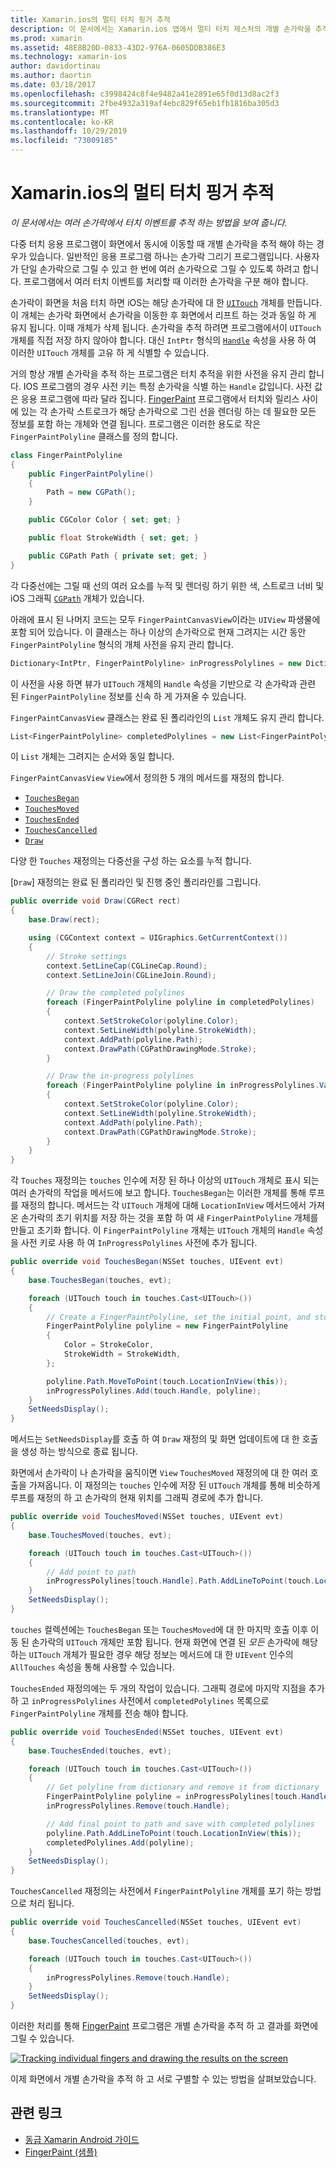 ```yaml
---
title: Xamarin.ios의 멀티 터치 핑거 추적
description: 이 문서에서는 Xamarin.ios 앱에서 멀티 터치 제스처의 개별 손가락을 추적 하는 방법을 설명 합니다. 손가락 그리기 앱 예제를 중심으로 합니다.
ms.prod: xamarin
ms.assetid: 48E8B20D-0833-43D2-976A-0605DDB386E3
ms.technology: xamarin-ios
author: davidortinau
ms.author: daortin
ms.date: 03/18/2017
ms.openlocfilehash: c3998424c8f4e9482a41e2891e65f0d13d8ac2f3
ms.sourcegitcommit: 2fbe4932a319af4ebc829f65eb1fb1816ba305d3
ms.translationtype: MT
ms.contentlocale: ko-KR
ms.lasthandoff: 10/29/2019
ms.locfileid: "73009185"
---
```

# <a name="multi-touch-finger-tracking-in-xamarinios"></a>Xamarin.ios의 멀티 터치 핑거 추적

_이 문서에서는 여러 손가락에서 터치 이벤트를 추적 하는 방법을 보여 줍니다._

다중 터치 응용 프로그램이 화면에서 동시에 이동할 때 개별 손가락을 추적 해야 하는 경우가 있습니다. 일반적인 응용 프로그램 하나는 손가락 그리기 프로그램입니다. 사용자가 단일 손가락으로 그릴 수 있고 한 번에 여러 손가락으로 그릴 수 있도록 하려고 합니다. 프로그램에서 여러 터치 이벤트를 처리할 때 이러한 손가락을 구분 해야 합니다.

손가락이 화면을 처음 터치 하면 iOS는 해당 손가락에 대 한 [`UITouch`](xref:UIKit.UITouch) 개체를 만듭니다. 이 개체는 손가락 화면에서 손가락을 이동한 후 화면에서 리프트 하는 것과 동일 하 게 유지 됩니다. 이때 개체가 삭제 됩니다. 손가락을 추적 하려면 프로그램에서이 `UITouch` 개체를 직접 저장 하지 않아야 합니다. 대신 `IntPtr` 형식의 [`Handle`](xref:Foundation.NSObject.Handle) 속성을 사용 하 여 이러한 `UITouch` 개체를 고유 하 게 식별할 수 있습니다.

거의 항상 개별 손가락을 추적 하는 프로그램은 터치 추적을 위한 사전을 유지 관리 합니다. IOS 프로그램의 경우 사전 키는 특정 손가락을 식별 하는 `Handle` 값입니다. 사전 값은 응용 프로그램에 따라 달라 집니다. [FingerPaint](https://docs.microsoft.com/samples/xamarin/ios-samples/applicationfundamentals-fingerpaint) 프로그램에서 터치와 릴리스 사이에 있는 각 손가락 스트로크가 해당 손가락으로 그린 선을 렌더링 하는 데 필요한 모든 정보를 포함 하는 개체와 연결 됩니다. 프로그램은 이러한 용도로 작은 `FingerPaintPolyline` 클래스를 정의 합니다.

```csharp
class FingerPaintPolyline
{
    public FingerPaintPolyline()
    {
        Path = new CGPath();
    }

    public CGColor Color { set; get; }

    public float StrokeWidth { set; get; }

    public CGPath Path { private set; get; }
}
```

각 다중선에는 그릴 때 선의 여러 요소를 누적 및 렌더링 하기 위한 색, 스트로크 너비 및 iOS 그래픽 [`CGPath`](xref:CoreGraphics.CGPath) 개체가 있습니다.

아래에 표시 된 나머지 코드는 모두 `FingerPaintCanvasView`이라는 `UIView` 파생물에 포함 되어 있습니다. 이 클래스는 하나 이상의 손가락으로 현재 그려지는 시간 동안 `FingerPaintPolyline` 형식의 개체 사전을 유지 관리 합니다.

```csharp
Dictionary<IntPtr, FingerPaintPolyline> inProgressPolylines = new Dictionary<IntPtr, FingerPaintPolyline>();
```

이 사전을 사용 하면 뷰가 `UITouch` 개체의 `Handle` 속성을 기반으로 각 손가락과 관련 된 `FingerPaintPolyline` 정보를 신속 하 게 가져올 수 있습니다.

`FingerPaintCanvasView` 클래스는 완료 된 폴리라인의 `List` 개체도 유지 관리 합니다.

```csharp
List<FingerPaintPolyline> completedPolylines = new List<FingerPaintPolyline>();
```

이 `List` 개체는 그려지는 순서와 동일 합니다.

`FingerPaintCanvasView` `View`에서 정의한 5 개의 메서드를 재정의 합니다.

- [`TouchesBegan`](xref:UIKit.UIResponder.TouchesBegan(Foundation.NSSet,UIKit.UIEvent))
- [`TouchesMoved`](xref:UIKit.UIResponder.TouchesMoved(Foundation.NSSet,UIKit.UIEvent))
- [`TouchesEnded`](xref:UIKit.UIResponder.TouchesEnded(Foundation.NSSet,UIKit.UIEvent))
- [`TouchesCancelled`](xref:UIKit.UIResponder.TouchesCancelled(Foundation.NSSet,UIKit.UIEvent))
- [`Draw`](xref:UIKit.UIView.Draw(CoreGraphics.CGRect))

다양 한 `Touches` 재정의는 다중선을 구성 하는 요소를 누적 합니다.

[`Draw`] 재정의는 완료 된 폴리라인 및 진행 중인 폴리라인를 그립니다.

```csharp
public override void Draw(CGRect rect)
{
    base.Draw(rect);

    using (CGContext context = UIGraphics.GetCurrentContext())
    {
        // Stroke settings
        context.SetLineCap(CGLineCap.Round);
        context.SetLineJoin(CGLineJoin.Round);

        // Draw the completed polylines
        foreach (FingerPaintPolyline polyline in completedPolylines)
        {
            context.SetStrokeColor(polyline.Color);
            context.SetLineWidth(polyline.StrokeWidth);
            context.AddPath(polyline.Path);
            context.DrawPath(CGPathDrawingMode.Stroke);
        }

        // Draw the in-progress polylines
        foreach (FingerPaintPolyline polyline in inProgressPolylines.Values)
        {
            context.SetStrokeColor(polyline.Color);
            context.SetLineWidth(polyline.StrokeWidth);
            context.AddPath(polyline.Path);
            context.DrawPath(CGPathDrawingMode.Stroke);
        }
    }
}
```

각 `Touches` 재정의는 `touches` 인수에 저장 된 하나 이상의 `UITouch` 개체로 표시 되는 여러 손가락의 작업을 메서드에 보고 합니다. `TouchesBegan`는 이러한 개체를 통해 루프를 재정의 합니다. 메서드는 각 `UITouch` 개체에 대해 `LocationInView` 메서드에서 가져온 손가락의 초기 위치를 저장 하는 것을 포함 하 여 새 `FingerPaintPolyline` 개체를 만들고 초기화 합니다. 이 `FingerPaintPolyline` 개체는 `UITouch` 개체의 `Handle` 속성을 사전 키로 사용 하 여 `InProgressPolylines` 사전에 추가 됩니다.

```csharp
public override void TouchesBegan(NSSet touches, UIEvent evt)
{
    base.TouchesBegan(touches, evt);

    foreach (UITouch touch in touches.Cast<UITouch>())
    {
        // Create a FingerPaintPolyline, set the initial point, and store it
        FingerPaintPolyline polyline = new FingerPaintPolyline
        {
            Color = StrokeColor,
            StrokeWidth = StrokeWidth,
        };

        polyline.Path.MoveToPoint(touch.LocationInView(this));
        inProgressPolylines.Add(touch.Handle, polyline);
    }
    SetNeedsDisplay();
}
```

메서드는 `SetNeedsDisplay`를 호출 하 여 `Draw` 재정의 및 화면 업데이트에 대 한 호출을 생성 하는 방식으로 종료 됩니다.

화면에서 손가락이 나 손가락을 움직이면 `View` `TouchesMoved` 재정의에 대 한 여러 호출을 가져옵니다. 이 재정의는 `touches` 인수에 저장 된 `UITouch` 개체를 통해 비슷하게 루프를 재정의 하 고 손가락의 현재 위치를 그래픽 경로에 추가 합니다.

```csharp
public override void TouchesMoved(NSSet touches, UIEvent evt)
{
    base.TouchesMoved(touches, evt);

    foreach (UITouch touch in touches.Cast<UITouch>())
    {
        // Add point to path
        inProgressPolylines[touch.Handle].Path.AddLineToPoint(touch.LocationInView(this));
    }
    SetNeedsDisplay();
}
```

`touches` 컬렉션에는 `TouchesBegan` 또는 `TouchesMoved`에 대 한 마지막 호출 이후 이동 된 손가락의 `UITouch` 개체만 포함 됩니다. 현재 화면에 연결 된 *모든* 손가락에 해당 하는 `UITouch` 개체가 필요한 경우 해당 정보는 메서드에 대 한 `UIEvent` 인수의 `AllTouches` 속성을 통해 사용할 수 있습니다.

`TouchesEnded` 재정의에는 두 개의 작업이 있습니다. 그래픽 경로에 마지막 지점을 추가 하 고 `inProgressPolylines` 사전에서 `completedPolylines` 목록으로 `FingerPaintPolyline` 개체를 전송 해야 합니다.

```csharp
public override void TouchesEnded(NSSet touches, UIEvent evt)
{
    base.TouchesEnded(touches, evt);

    foreach (UITouch touch in touches.Cast<UITouch>())
    {
        // Get polyline from dictionary and remove it from dictionary
        FingerPaintPolyline polyline = inProgressPolylines[touch.Handle];
        inProgressPolylines.Remove(touch.Handle);

        // Add final point to path and save with completed polylines
        polyline.Path.AddLineToPoint(touch.LocationInView(this));
        completedPolylines.Add(polyline);
    }
    SetNeedsDisplay();
}
```

`TouchesCancelled` 재정의는 사전에서 `FingerPaintPolyline` 개체를 포기 하는 방법으로 처리 됩니다.

```csharp
public override void TouchesCancelled(NSSet touches, UIEvent evt)
{
    base.TouchesCancelled(touches, evt);

    foreach (UITouch touch in touches.Cast<UITouch>())
    {
        inProgressPolylines.Remove(touch.Handle);
    }
    SetNeedsDisplay();
}
```

이러한 처리를 통해 [FingerPaint](https://docs.microsoft.com/samples/xamarin/ios-samples/applicationfundamentals-fingerpaint) 프로그램은 개별 손가락을 추적 하 고 결과를 화면에 그릴 수 있습니다.

[![](touch-tracking-images/image01.png "Tracking individual fingers and drawing the results on the screen")](touch-tracking-images/image01.png#lightbox)

이제 화면에서 개별 손가락을 추적 하 고 서로 구별할 수 있는 방법을 살펴보았습니다.

## <a name="related-links"></a>관련 링크

- [동급 Xamarin Android 가이드](~/android/app-fundamentals/touch/touch-tracking.md)
- [FingerPaint (샘플)](https://docs.microsoft.com/samples/xamarin/ios-samples/applicationfundamentals-fingerpaint)
